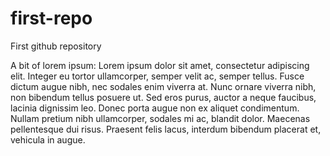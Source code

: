 # first-repo
First github repository

A bit of lorem ipsum:
Lorem ipsum dolor sit amet, consectetur adipiscing elit. Integer eu tortor ullamcorper, semper velit ac, semper tellus. Fusce dictum augue nibh, nec sodales enim viverra at. Nunc ornare viverra nibh, non bibendum tellus posuere ut. Sed eros purus, auctor a neque faucibus, lacinia dignissim leo. Donec porta augue non ex aliquet condimentum. Nullam pretium nibh ullamcorper, sodales mi ac, blandit dolor. Maecenas pellentesque dui risus. Praesent felis lacus, interdum bibendum placerat et, vehicula in augue. 
